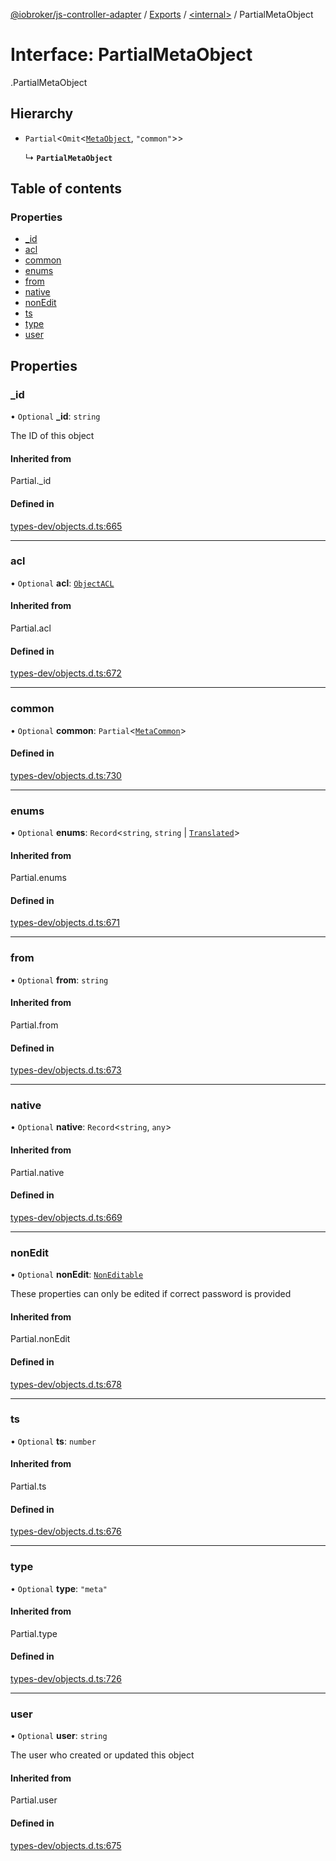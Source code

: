 [@iobroker/js-controller-adapter](../README.md) / [Exports](../modules.md) / [<internal\>](../modules/internal_.md) / PartialMetaObject

# Interface: PartialMetaObject

[<internal>](../modules/internal_.md).PartialMetaObject

## Hierarchy

- `Partial`<`Omit`<[`MetaObject`](internal_.MetaObject.md), ``"common"``\>\>

  ↳ **`PartialMetaObject`**

## Table of contents

### Properties

- [\_id](internal_.PartialMetaObject.md#_id)
- [acl](internal_.PartialMetaObject.md#acl)
- [common](internal_.PartialMetaObject.md#common)
- [enums](internal_.PartialMetaObject.md#enums)
- [from](internal_.PartialMetaObject.md#from)
- [native](internal_.PartialMetaObject.md#native)
- [nonEdit](internal_.PartialMetaObject.md#nonedit)
- [ts](internal_.PartialMetaObject.md#ts)
- [type](internal_.PartialMetaObject.md#type)
- [user](internal_.PartialMetaObject.md#user)

## Properties

### \_id

• `Optional` **\_id**: `string`

The ID of this object

#### Inherited from

Partial.\_id

#### Defined in

[types-dev/objects.d.ts:665](https://github.com/ioBroker/ioBroker.js-controller/blob/46b1734c/packages/types-dev/objects.d.ts#L665)

___

### acl

• `Optional` **acl**: [`ObjectACL`](internal_.ObjectACL.md)

#### Inherited from

Partial.acl

#### Defined in

[types-dev/objects.d.ts:672](https://github.com/ioBroker/ioBroker.js-controller/blob/46b1734c/packages/types-dev/objects.d.ts#L672)

___

### common

• `Optional` **common**: `Partial`<[`MetaCommon`](internal_.MetaCommon.md)\>

#### Defined in

[types-dev/objects.d.ts:730](https://github.com/ioBroker/ioBroker.js-controller/blob/46b1734c/packages/types-dev/objects.d.ts#L730)

___

### enums

• `Optional` **enums**: `Record`<`string`, `string` \| [`Translated`](../modules/internal_.md#translated)\>

#### Inherited from

Partial.enums

#### Defined in

[types-dev/objects.d.ts:671](https://github.com/ioBroker/ioBroker.js-controller/blob/46b1734c/packages/types-dev/objects.d.ts#L671)

___

### from

• `Optional` **from**: `string`

#### Inherited from

Partial.from

#### Defined in

[types-dev/objects.d.ts:673](https://github.com/ioBroker/ioBroker.js-controller/blob/46b1734c/packages/types-dev/objects.d.ts#L673)

___

### native

• `Optional` **native**: `Record`<`string`, `any`\>

#### Inherited from

Partial.native

#### Defined in

[types-dev/objects.d.ts:669](https://github.com/ioBroker/ioBroker.js-controller/blob/46b1734c/packages/types-dev/objects.d.ts#L669)

___

### nonEdit

• `Optional` **nonEdit**: [`NonEditable`](internal_.NonEditable.md)

These properties can only be edited if correct password is provided

#### Inherited from

Partial.nonEdit

#### Defined in

[types-dev/objects.d.ts:678](https://github.com/ioBroker/ioBroker.js-controller/blob/46b1734c/packages/types-dev/objects.d.ts#L678)

___

### ts

• `Optional` **ts**: `number`

#### Inherited from

Partial.ts

#### Defined in

[types-dev/objects.d.ts:676](https://github.com/ioBroker/ioBroker.js-controller/blob/46b1734c/packages/types-dev/objects.d.ts#L676)

___

### type

• `Optional` **type**: ``"meta"``

#### Inherited from

Partial.type

#### Defined in

[types-dev/objects.d.ts:726](https://github.com/ioBroker/ioBroker.js-controller/blob/46b1734c/packages/types-dev/objects.d.ts#L726)

___

### user

• `Optional` **user**: `string`

The user who created or updated this object

#### Inherited from

Partial.user

#### Defined in

[types-dev/objects.d.ts:675](https://github.com/ioBroker/ioBroker.js-controller/blob/46b1734c/packages/types-dev/objects.d.ts#L675)
